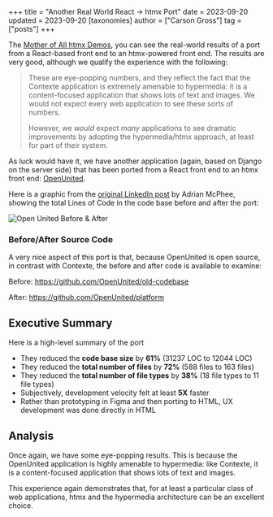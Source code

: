 +++
title = "Another Real World React → htmx Port"
date = 2023-09-20
updated = 2023-09-20
[taxonomies]
author = ["Carson Gross"]
tag = ["posts"]
+++

The [Mother of All htmx Demos](@/essays/a-real-world-react-to-htmx-port.md), you can see the real-world results of a
port from a React-based front end to an htmx-powered front end.  The results are very good, although we qualify the
experience with the following:

> These are eye-popping numbers, and they reflect the fact that the Contexte application is extremely amenable to
hypermedia: it is a content-focused application that shows lots of text and images.  We would not expect every
web application to see these sorts of numbers.
> 
> However, we _would_ expect _many_ applications to see dramatic improvements by adopting the hypermedia/htmx approach, at
least for part of their system.

As luck would have it, we have another application (again, based on Django on the server side) that has been ported from
a React front end to an htmx front end: [OpenUnited](https://openunited.com/).

Here is a graphic from the [original LinkedIn post](https://www.linkedin.com/feed/update/urn:li:activity:7109116330770878464/) 
by Adrian McPhee, showing the total Lines of Code in the code base before and after the port:

![Open United Before & After](/img/open_united_before_after_htmx.png)

### Before/After Source Code

A very nice aspect of this port is that, because OpenUnited is open source, in contrast with Contexte, the before and 
after code is available to examine:

Before: <https://github.com/OpenUnited/old-codebase>

After: <https://github.com/OpenUnited/platform>

## Executive Summary

Here is a high-level summary of the port

* They reduced the **code base size** by **61%** (31237 LOC to 12044 LOC)
* They reduced the **total number of files** by **72%** (588 files to 163 files)
* They reduced the **total number of file types** by **38%** (18 file types to 11 file types)
* Subjectively, development velocity felt at least **5X** faster
* Rather than prototyping in Figma and then porting to HTML, UX development was done directly in HTML

## Analysis

Once again, we have some eye-popping results.  This is because the OpenUnited application is highly 
amenable to hypermedia: like Contexte, it is a content-focused application that shows lots of text and images.  

This experience again demonstrates that, for at least a particular class of web applications, htmx and the hypermedia 
architecture can be an excellent choice.
